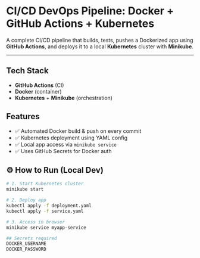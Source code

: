 # CI/CD DevOps Pipeline: Docker + GitHub Actions + Kubernetes
A complete CI/CD pipeline that builds, tests, pushes a Dockerized app using **GitHub Actions**, and deploys it to a local **Kubernetes** cluster with **Minikube**.

---

## Tech Stack
- **GitHub Actions** (CI)
- **Docker** (container)
- **Kubernetes** + **Minikube** (orchestration)

## Features

- ✅ Automated Docker build & push on every commit  
- ✅ Kubernetes deployment using YAML config  
- ✅ Local app access via `minikube service`  
- ✅ Uses GitHub Secrets for Docker auth

## ⚙️ How to Run (Local Dev)

```bash
# 1. Start Kubernetes cluster
minikube start

# 2. Deploy app
kubectl apply -f deployment.yaml
kubectl apply -f service.yaml

# 3. Access in browser
minikube service myapp-service

## Secrets required
DOCKER_USERNAME
DOCKER_PASSWORD
